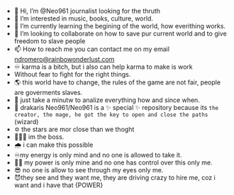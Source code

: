 - 👋 Hi, I’m @Neo961 journalist looking for the thruth
- 👀 I’m interested in music, books, culture, world.
- 🌱 I’m currently learning the begining of the world, how everithing works.
- 💞️ I’m looking to collaborate on how to save pur current world and to give freedom to slave people 
- 📫 How to reach me you can contact me on my email ndromero@rainbowonderlust.com
- ♾️ karma is a bitch, but i also can help karma to make is work
- Without fear to fight for the right things.
- 🌎 this world have to change, the rules of the game are not fair, people are goverments slaves.
- 🔖 just take a minutw to analize everything how and since when. 
- 🐉 drakaris
Neo961/Neo961 is a ✨ special ✨ repository because its `the creator, the mage, he got the key to open and close the paths` (wizard)
- ✡️ the stars are mor close than we thoght
- 👨🏻‍🎓 im the boss.
- 🌧️ i can make this possible 
- ♾️my energy is only mind and no one is allowed to take it.
- 👹🤯 my power is only mine and no one has control over this only me.
- 😎 no one is allow to see through my eyes only me.
- 😈they see and they want me, they are driving crazy to hire me, coz i want and i have that {POWER}

